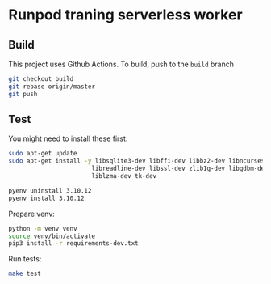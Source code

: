# Runpod traning serverless worker

## Build

This project uses Github Actions. To build, push to the `build` branch
```bash
git checkout build
git rebase origin/master
git push
```

## Test

You might need to install these first:

```bash
sudo apt-get update
sudo apt-get install -y libsqlite3-dev libffi-dev libbz2-dev libncurses-dev \
                       libreadline-dev libssl-dev zlib1g-dev libgdbm-dev \
                       liblzma-dev tk-dev

pyenv uninstall 3.10.12
pyenv install 3.10.12
```

Prepare venv:

```bash
python -m venv venv
source venv/bin/activate
pip3 install -r requirements-dev.txt
```

Run tests:

```bash
make test
```